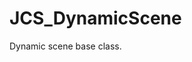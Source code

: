 <!--
   - $File: JCS_DynamicScene.html $
   - $Date: 2018-10-01 14:36:00 $
   - $Revision: $
   - $Creator: Jen-Chieh Shen $
   - $Notice: See LICENSE.txt for modification and distribution information
   -                   Copyright © 2018 by Shen, Jen-Chieh $
-->


<div id="content-header">
  <h1>JCS_DynamicScene</h1>
</div>

<p>
  Dynamic scene base class.
</p>
